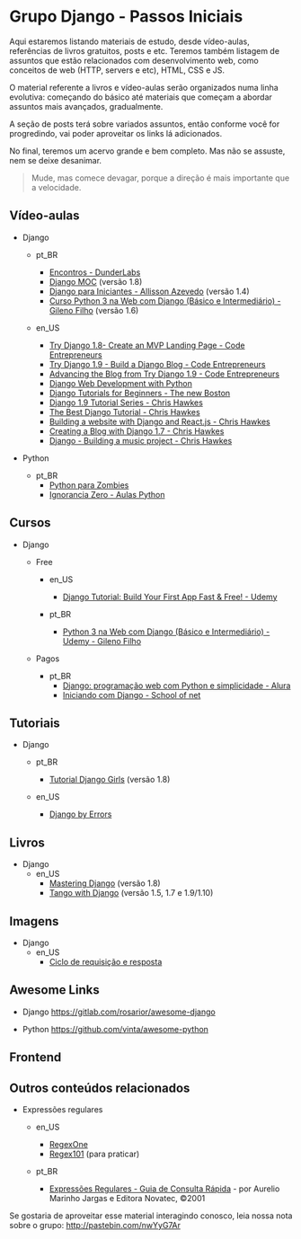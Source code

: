 # Grupo Django - Passos Iniciais

Aqui estaremos listando materiais de estudo, desde vídeo-aulas, referências de livros gratuitos, posts e etc. Teremos também listagem de assuntos que estão relacionados com desenvolvimento web, como conceitos de web (HTTP, servers e etc), HTML, CSS e JS.

O material referente a livros e vídeo-aulas serão organizados numa linha evolutiva: começando do básico até materiais que começam a abordar assuntos mais avançados, gradualmente.

A seção de posts terá sobre variados assuntos, então conforme você for progredindo, vai poder aproveitar os links lá adicionados.

No final, teremos um acervo grande e bem completo. Mas não se assuste, nem se deixe desanimar.
> Mude, mas comece devagar, porque a direção é mais importante que a velocidade.

## Vídeo-aulas

- Django
	- pt_BR
		- [Encontros - DunderLabs](https://www.youtube.com/playlist?list=PLX3H5HWvzsQtOIEWUcEzzkJNIF7IYMLIl)
		- [Django MOC](https://www.youtube.com/playlist?list=PLHWfNMxB2F4G2KHo8DBQr_xq79FXgEIAE) (versão 1.8)
		- [Django para Iniciantes - Allisson Azevedo](https://www.youtube.com/playlist?list=PLfkVgm8720kzm6fmTekjtKyFcppyD4Ubd) (versão 1.4)
		- [Curso Python 3 na Web com Django (Básico e Intermediário) - Gileno Filho](https://www.udemy.com/python-3-na-web-com-django-basico-intermediario/) (versão 1.6)
	
	- en_US
		- [Try Django 1.8- Create an MVP Landing Page - Code Entrepreneurs](https://www.youtube.com/playlist?list=PLEsfXFp6DpzRcd-q4vR5qAgOZUuz8041S)
		- [Try Django 1.9 -  Build a Django Blog - Code Entrepreneurs](https://www.youtube.com/playlist?list=PLEsfXFp6DpzQFqfCur9CJ4QnKQTVXUsRy)
        - [Advancing the Blog from Try Django 1.9 - Code Entrepreneurs](https://www.youtube.com/playlist?list=PLEsfXFp6DpzQB82YbmKKBy2jKdzpZKczn)
        - [Django Web Development with Python](https://www.youtube.com/playlist?list=PLQVvvaa0QuDeA05ZouE4OzDYLHY-XH-Nd)
        - [Django Tutorials for Beginners - The new Boston](https://www.youtube.com/playlist?list=PL6gx4Cwl9DGBlmzzFcLgDhKTTfNLfX1IK)
        - [Django 1.9 Tutorial Series - Chris Hawkes](https://www.youtube.com/playlist?list=PLei96ZX_m9sWowRU2mn0ccUNIBTTclcWO)
        - [The Best Django Tutorial - Chris Hawkes](https://www.youtube.com/playlist?list=PLei96ZX_m9sWlZ9pgnJ6eix76lffAZ2_0)
        - [Building a website with Django and React.js - Chris Hawkes](https://www.youtube.com/playlist?list=PLei96ZX_m9sUs4aFBvxQDKAE1tg2kN01e)
        - [Creating a Blog with Django 1.7 - Chris Hawkes](https://www.youtube.com/playlist?list=PLei96ZX_m9sV9Me7BVXL1RsiwZzUIrgrV)
        - [Django - Building a music project - Chris Hawkes](https://www.youtube.com/playlist?list=PLei96ZX_m9sXgQKdUxVuFw6NJTAZAtMHm)

- Python
	- pt_BR
		- [Python para Zombies](https://www.youtube.com/playlist?list=PLUukMN0DTKCtbzhbYe2jdF4cr8MOWClXc)
		- [Ignorancia Zero - Aulas Python](https://www.youtube.com/playlist?list=PLfCKf0-awunOu2WyLe2pSD2fXUo795xRe)


## Cursos

- Django
	- Free
		- en_US
			- [Django Tutorial: Build Your First App Fast & Free! - Udemy](https://www.udemy.com/create-your-first-django-website-fast-free/)

		- pt_BR
			- [Python 3 na Web com Django (Básico e Intermediário) - Udemy - Gileno Filho](https://www.udemy.com/python-3-na-web-com-django-basico-intermediario/)
	
	- Pagos
		- pt_BR
			- [Django: programação web com Python e simplicidade - Alura](https://www.alura.com.br/curso-online-introducao-ao-django)
			- [Iniciando com Django - School of net](https://www.schoolofnet.com/courses/iniciando-com-django)


## Tutoriais

- Django
	- pt_BR
		- [Tutorial Django Girls](http://tutorial.djangogirls.org/pt/) (versão 1.8)

	- en_US
		- [Django by Errors](https://django-by-errors.readthedocs.org/en/latest/)

## Livros

- Django
	- en_US
		- [Mastering Django](http://masteringdjango.com/) (versão 1.8)
		- [Tango with Django](http://www.tangowithdjango.com/) (versão 1.5, 1.7 e 1.9/1.10)


## Imagens

- Django
	- en_US
		- [Ciclo de requisição e resposta](http://i.imgur.com/jDyQIEz.jpg)


## Awesome Links
- Django
	https://gitlab.com/rosarior/awesome-django

- Python
	https://github.com/vinta/awesome-python


## Frontend


## Outros conteúdos relacionados

- Expressões regulares
	- en_US
		- [RegexOne](http://regexone.com/lesson/introduction_abcs)
		- [Regex101](https://regex101.com/#python) (para praticar)

	- pt_BR
		- [Expressões Regulares - Guia de Consulta Rápida](http://aurelio.net/regex/guia/) - por Aurelio Marinho Jargas e Editora Novatec, ©2001


Se gostaria de aproveitar esse material interagindo conosco, leia nossa nota sobre o grupo: http://pastebin.com/nwYyG7Ar

